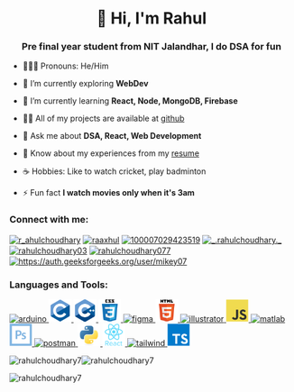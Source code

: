 <h1 align="center">👋 Hi, I'm Rahul</h1>
<h3 align="center">Pre final year student from NIT Jalandhar, I do DSA for fun </h3>


- 👨🏻‍💻 Pronouns: He/Him

- 🔭 I’m currently exploring **WebDev**

- 🌱 I’m currently learning **React, Node, MongoDB, Firebase**

- 👨‍💻 All of my projects are available at [github](https://github.com/rahulchoudhary7)

- 💬 Ask me about **DSA, React, Web Development**

- 📄 Know about my experiences from my [resume](https://drive.google.com/file/d/1cKdRhb8sgm2KCm9fWBO-wXwPp8pXiAIa/view?usp=sharing)

- ☕ Hobbies: Like to watch cricket, play badminton

- ⚡ Fun fact **I watch movies only when it's 3am**

<h3 align="left">Connect with me:</h3>
<p align="left">
<a href="https://twitter.com/r_ahulchoudhary" target="blank"><img align="center" src="https://raw.githubusercontent.com/rahuldkjain/github-profile-readme-generator/master/src/images/icons/Social/twitter.svg" alt="r_ahulchoudhary" height="30" width="40" /></a>
<a href="https://linkedin.com/in/raaxhul" target="blank"><img align="center" src="https://raw.githubusercontent.com/rahuldkjain/github-profile-readme-generator/master/src/images/icons/Social/linked-in-alt.svg" alt="raaxhul" height="30" width="40" /></a>
<a href="https://fb.com/100007029423519" target="blank"><img align="center" src="https://raw.githubusercontent.com/rahuldkjain/github-profile-readme-generator/master/src/images/icons/Social/facebook.svg" alt="100007029423519" height="30" width="40" /></a>
<a href="https://instagram.com/_.rahulchoudhary._" target="blank"><img align="center" src="https://raw.githubusercontent.com/rahuldkjain/github-profile-readme-generator/master/src/images/icons/Social/instagram.svg" alt="_.rahulchoudhary._" height="30" width="40" /></a>
<a href="https://www.hackerrank.com/rahulchoudhary03" target="blank"><img align="center" src="https://raw.githubusercontent.com/rahuldkjain/github-profile-readme-generator/master/src/images/icons/Social/hackerrank.svg" alt="rahulchoudhary03" height="30" width="40" /></a>
<a href="https://www.leetcode.com/rahulchoudhary077" target="blank"><img align="center" src="https://raw.githubusercontent.com/rahuldkjain/github-profile-readme-generator/master/src/images/icons/Social/leet-code.svg" alt="rahulchoudhary077" height="30" width="40" /></a>
<a href="https://auth.geeksforgeeks.org/user/https://auth.geeksforgeeks.org/user/mikey07" target="blank"><img align="center" src="https://raw.githubusercontent.com/rahuldkjain/github-profile-readme-generator/master/src/images/icons/Social/geeks-for-geeks.svg" alt="https://auth.geeksforgeeks.org/user/mikey07" height="30" width="40" /></a>
</p>

<h3 align="left">Languages and Tools:</h3>
<p align="left"> <a href="https://www.arduino.cc/" target="_blank" rel="noreferrer"> <img src="https://cdn.worldvectorlogo.com/logos/arduino-1.svg" alt="arduino" width="40" height="40"/> </a> <a href="https://www.cprogramming.com/" target="_blank" rel="noreferrer"> <img src="https://raw.githubusercontent.com/devicons/devicon/master/icons/c/c-original.svg" alt="c" width="40" height="40"/> </a> <a href="https://www.w3schools.com/cpp/" target="_blank" rel="noreferrer"> <img src="https://raw.githubusercontent.com/devicons/devicon/master/icons/cplusplus/cplusplus-original.svg" alt="cplusplus" width="40" height="40"/> </a> <a href="https://www.w3schools.com/css/" target="_blank" rel="noreferrer"> <img src="https://raw.githubusercontent.com/devicons/devicon/master/icons/css3/css3-original-wordmark.svg" alt="css3" width="40" height="40"/> </a> <a href="https://www.figma.com/" target="_blank" rel="noreferrer"> <img src="https://www.vectorlogo.zone/logos/figma/figma-icon.svg" alt="figma" width="40" height="40"/> </a> <a href="https://www.w3.org/html/" target="_blank" rel="noreferrer"> <img src="https://raw.githubusercontent.com/devicons/devicon/master/icons/html5/html5-original-wordmark.svg" alt="html5" width="40" height="40"/> </a> <a href="https://www.adobe.com/in/products/illustrator.html" target="_blank" rel="noreferrer"> <img src="https://www.vectorlogo.zone/logos/adobe_illustrator/adobe_illustrator-icon.svg" alt="illustrator" width="40" height="40"/> </a> <a href="https://developer.mozilla.org/en-US/docs/Web/JavaScript" target="_blank" rel="noreferrer"> <img src="https://raw.githubusercontent.com/devicons/devicon/master/icons/javascript/javascript-original.svg" alt="javascript" width="40" height="40"/> </a> <a href="https://www.mathworks.com/" target="_blank" rel="noreferrer"> <img src="https://upload.wikimedia.org/wikipedia/commons/2/21/Matlab_Logo.png" alt="matlab" width="40" height="40"/> </a> <a href="https://www.photoshop.com/en" target="_blank" rel="noreferrer"> <img src="https://raw.githubusercontent.com/devicons/devicon/master/icons/photoshop/photoshop-line.svg" alt="photoshop" width="40" height="40"/> </a> <a href="https://postman.com" target="_blank" rel="noreferrer"> <img src="https://www.vectorlogo.zone/logos/getpostman/getpostman-icon.svg" alt="postman" width="40" height="40"/> </a> <a href="https://www.python.org" target="_blank" rel="noreferrer"> <img src="https://raw.githubusercontent.com/devicons/devicon/master/icons/python/python-original.svg" alt="python" width="40" height="40"/> </a> <a href="https://reactjs.org/" target="_blank" rel="noreferrer"> <img src="https://raw.githubusercontent.com/devicons/devicon/master/icons/react/react-original-wordmark.svg" alt="react" width="40" height="40"/> </a> <a href="https://tailwindcss.com/" target="_blank" rel="noreferrer"> <img src="https://www.vectorlogo.zone/logos/tailwindcss/tailwindcss-icon.svg" alt="tailwind" width="40" height="40"/> </a> <a href="https://www.typescriptlang.org/" target="_blank" rel="noreferrer"> <img src="https://raw.githubusercontent.com/devicons/devicon/master/icons/typescript/typescript-original.svg" alt="typescript" width="40" height="40"/> </a> </p>

<p><img align= "left" margin_bottom :0.25rem src="https://github-readme-stats.vercel.app/api/top-langs?username=rahulchoudhary7&show_icons=true&locale=en&layout=compact" alt="rahulchoudhary7" /></p>

<p>&nbsp;<img align="left" margin_bottom : 0.25rem src="https://github-readme-stats.vercel.app/api?username=rahulchoudhary7&show_icons=true&locale=en" alt="rahulchoudhary7" /> </p>

<p><img align="left" src="https://github-readme-streak-stats.herokuapp.com/?user=rahulchoudhary7&" alt="rahulchoudhary7" /></p>
